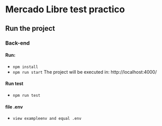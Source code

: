 # Mercado Libre test practico

## Run the project

### Back-end

#### Run:
- `npm install`
- `npm run start`
The project will be executed in: http://localhost:4000/

#### Run test 

- `npm run test`

#### file .env 
- `view exampleenv and equal .env `


